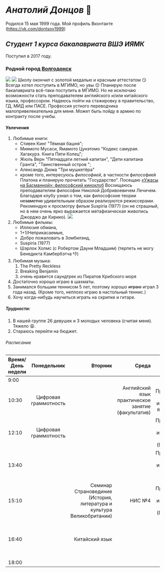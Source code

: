 # *Анатолий Донцов*  :man: 
Родился 15 мая 1999 года.
Мой профиль Вконтакте (<https://vk.com/dontsov1999>)
## *Студент 1 курса бакалавриата ВШЭ ИЯМК* 
Поступил в 2017 году.
### Родной город **[Волгодонск](https://ru.wikipedia.org/wiki/%D0%92%D0%BE%D0%BB%D0%B3%D0%BE%D0%B4%D0%BE%D0%BD%D1%81%D0%BA)**
![](https://upload.wikimedia.org/wikipedia/ru/thumb/2/2f/%D0%9C%D0%B8%D1%80%D0%BD%D1%8B%D0%B9_%D0%B0%D1%82%D0%BE%D0%BC.JPG/1024px-%D0%9C%D0%B8%D1%80%D0%BD%D1%8B%D0%B9_%D0%B0%D1%82%D0%BE%D0%BC.JPG)
![](https://upload.wikimedia.org/wikipedia/commons/4/4b/%D0%97%D0%B4%D0%B0%D0%BD%D0%B8%D0%B5_%D0%B0%D0%B4%D0%BC%D0%B8%D0%BD%D0%B8%D1%81%D1%82%D1%80%D0%B0%D1%86%D0%B8%D0%B8_%D0%92%D0%BE%D0%BB%D0%B3%D0%BE%D0%B4%D0%BE%D0%BD%D1%81%D0%BA%D0%B0_%D0%B8_%D0%B3%D0%BE%D1%80%D0%BE%D0%B4%D1%81%D0%BA%D0%BE%D0%B9_%D0%94%D1%83%D0%BC%D1%8B.JPG)
Школу окончил с золотой медалью и красным аттестатом  :smirk: 
Всегда хотел поступить в МГИМО, но увы  :pensive: Планирую после бакалавриата всё-таки поступить в МГИМО. Но не исключаю возможности стать преподавателем английского и/или китайского языка, профессором. Надеюсь пойти на стажировку в правительство, ГД, МИД или ПАСЕ. Профессия устного переводчика малопривелекательна для меня. Может быть пойду в армию по контракту после учебы.
#### Увлечения
1. Любимые книги:
    + Стивен Кинг "Тёмная башня"; 
    + Миямото Мусаси, Ямамото Цунэтомо "Кодекс самурая. Хагакурэ. Книга Пяти Колец"; 
    + Жюль Верн "Пятнадцати летний капитан", "Дети капитана Гранта", "Таинственный остров "; 
    + Александр Дюма "Три мушкетёра"
    + кроме того, интересуюсь *философией*, в частности философией Платона и планирую прочитать "Государство". Посещаю [«Ужасы на Басманной»: философский киноклуб](https://hum.hse.ru/announcements/212710457.html) Восхищаюсь преподавателем философии Николой Добривоевичем Лечичем. Благодаря клубу узнал о том, как философские теории ~~незаметно~~ удивительным образом реализуются режиссерами. Рекомендую к просмотру фильм Suspiria (1977) (он не страшный, но в нем очень ярко выражается метафизическая живопись Джорджо де Кирико). ![](http://www.silver.ru/upload/medialibrary/287/287abfb4133f6c926328dd30a80a400a.jpg)
2. Любимые фильмы:
    - Иллюзия обмана, 
    - 1+1/Неприкасаемые, 
    - Добро пожаловать в Зомбилэнд, 
    - Suspiria (1977)
    - Шэрлок Холмс (с Робертом Дауни Младшим) (терпеть не могу Бенедикта Камбербэтча  :-1:)
3. Любимая музыка:
    1. The Pretty Reckless
    2. Breaking Benjamin
    3. очень нравится саундтрек из Пиратов Крибского моря
4. Достаточно хорошо играю в шахматы.
5. Занимался большим теннисом 5 лет, поэтому хорошо ~~играю~~ играл 3 года назад. (Кроме того, неплохо играю в настольный теннис.)
6. Хочу когда-нибудь научиться играть на скрипке и гитаре.

##### Трудности:
1. В нашей группе 26 девушек и 3 молодых человека (считая меня). Тяжело  :weary:. 
2. Стараюсь перейти на бюджет.
    
###### *Расписание*

Время/День недели|Понедельник|Вторник|Среда|Четверг|Пятница|Суббота
---|:---:|---:|---:|---:|---:|---:
9:00|||||||
10:30|Цифровая граммотность| | Английский язык практическое занятие (факультатив)| Практический курс 1 иностранного языка (ПУПР)| Практический курс 1 иностранного языка (Пупр) | Китайский язык|-| 
12:10|Цифровая граммотность| | |Практический курс 1 иностранного языка (Грамматика)| Практический курс 1 иностранного языка (Пупр) | Китайский язык|Китайский язык 
13:40|||| Практический курс 1 иностранного языка (Фонетика)||Chinese Help room
15:10||Семинар Страновединие (История, литература и культура Великобритании)|НИС №4| Практический курс 1 иностранного языка (Грамматика)|| Латинский язык
16:40||Китайский язык|||Лекция Страновединие (История, литература и культура Великобритании)|
18:00||||

